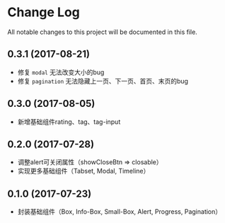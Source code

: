 # Change Log
All notable changes to this project will be documented in this file.

## 0.3.1 (2017-08-21)

- 修复 `modal` 无法改变大小的bug
- 修复 `pagination` 无法隐藏上一页、下一页、首页、末页的bug

## 0.3.0 (2017-08-05)

- 新增基础组件rating、tag、tag-input

## 0.2.0 (2017-07-28)

- 调整alert可关闭属性（showCloseBtn => closable）
- 实现更多基础组件（Tabset, Modal, Timeline）

## 0.1.0 (2017-07-23)

- 封装基础组件（Box, Info-Box, Small-Box, Alert, Progress, Pagination）
